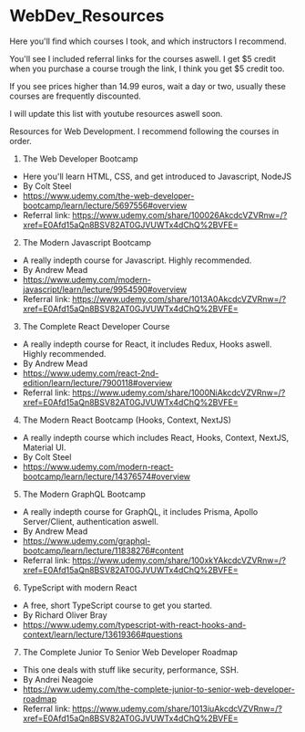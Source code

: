 # WebDev_Resources
Here you'll find which courses I took, and which instructors I recommend.

You'll see I included referral links for the courses aswell. I get $5 credit when you purchase a course trough the link,
I think you get $5 credit too. 

If you see prices higher than 14.99 euros, wait a day or two, usually these courses are frequently discounted. 

I will update this list with youtube resources aswell soon.

Resources for Web Development. I recommend following the courses in order.
1. The Web Developer Bootcamp
  - Here you'll learn HTML, CSS, and get introduced to Javascript, NodeJS
  - By Colt Steel
  - https://www.udemy.com/the-web-developer-bootcamp/learn/lecture/5697556#overview
  - Referral link: https://www.udemy.com/share/100026AkcdcVZVRnw=/?xref=E0Afd15aQn8BSV82AT0GJVUWTx4dChQ%2BVFE=
  
2. The Modern Javascript Bootcamp
  - A really indepth course for Javascript. Highly recommended.
  - By Andrew Mead
  - https://www.udemy.com/modern-javascript/learn/lecture/9954590#overview
  - Referral link: https://www.udemy.com/share/1013A0AkcdcVZVRnw=/?xref=E0Afd15aQn8BSV82AT0GJVUWTx4dChQ%2BVFE=

3.  The Complete React Developer Course
  - A really indepth course for React, it includes Redux, Hooks aswell. Highly recommended.
  - By Andrew Mead
  - https://www.udemy.com/react-2nd-edition/learn/lecture/7900118#overview
  - Referral link: https://www.udemy.com/share/1000NiAkcdcVZVRnw=/?xref=E0Afd15aQn8BSV82AT0GJVUWTx4dChQ%2BVFE=

4. The Modern React Bootcamp (Hooks, Context, NextJS)
  - A really indepth course which includes React, Hooks, Context, NextJS, Material UI.
  - By Colt Steel
  - https://www.udemy.com/modern-react-bootcamp/learn/lecture/14376574#overview

5. The Modern GraphQL Bootcamp
  - A really indepth course for GraphQL, it includes Prisma, Apollo Server/Client, authentication aswell. 
  - By Andrew Mead
  - https://www.udemy.com/graphql-bootcamp/learn/lecture/11838276#content
  - Referral link: https://www.udemy.com/share/100xkYAkcdcVZVRnw=/?xref=E0Afd15aQn8BSV82AT0GJVUWTx4dChQ%2BVFE=

6. TypeScript with modern React
  - A free, short TypeScript course to get you started.
  - By Richard Oliver Bray
  - https://www.udemy.com/typescript-with-react-hooks-and-context/learn/lecture/13619366#questions

7. The Complete Junior To Senior Web Developer Roadmap
  - This one deals with stuff like security, performance, SSH.
  - By Andrei Neagoie
  - https://www.udemy.com/the-complete-junior-to-senior-web-developer-roadmap
  - Referral link: https://www.udemy.com/share/1013iuAkcdcVZVRnw=/?xref=E0Afd15aQn8BSV82AT0GJVUWTx4dChQ%2BVFE=
  
